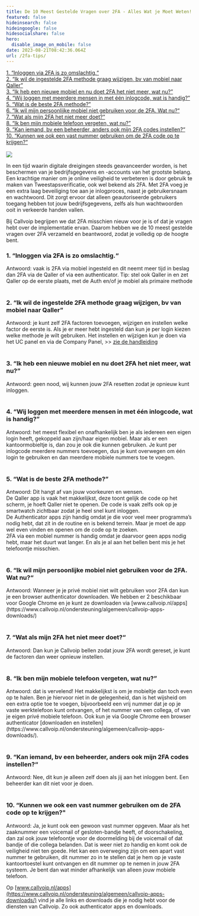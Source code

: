 ```yaml
---
title: De 10 Meest Gestelde Vragen over 2FA - Alles Wat je Moet Weten!
featured: false
hideinsearch: false
hideingoogle: false
hidesocialshare: false
hero:
  disable_image_on_mobile: false
date: 2023-08-21T08:42:36.064Z
url: /2fa-tips/
---
```

<a href="#1">1. “Inloggen via 2FA is zo omslachtig.“</a><br>
<a href="#2">2. “Ik wil de ingestelde 2FA methode graag wijzigen, bv van mobiel naar Qaller”</a><br>
<a href="#3">3. “Ik heb een nieuwe mobiel en nu doet 2FA het niet meer, wat nu?”</a><br>
<a href="#4">4. “Wij loggen met meerdere mensen in met één inlogcode, wat is handig?”</a><br>
<a href="#5">5. “Wat is de beste 2FA methode?”</a><br>
<a href="#6">6. “Ik wil mijn persoonlijke mobiel niet gebruiken voor de 2FA. Wat nu?“</a><br>
<a href="#7">7. “Wat als mijn 2FA het niet meer doet?“</a><br>
<a href="#8">8. “Ik ben mijn mobiele telefoon vergeten, wat nu?”</a><br>
<a href="#9">9. “Kan iemand, bv een beheerder, anders ook mijn 2FA codes instellen?“</a><br>
<a href="#10">10. “Kunnen we ook een vast nummer gebruiken om de 2FA code op te krijgen?“</a><br><br>
<img src="https://res.cloudinary.com/callvoip/image/upload/v1691142108/two-steps-authentication-2fa-concept-2023-padlock-passcode-code-showing-smart-phone-business-person-s-hands-validate-password-identity-verification-cyber-security-technology.jpg">

In een tijd waarin digitale dreigingen steeds geavanceerder worden, is het beschermen van je bedrijfsgegevens en -accounts van het grootste belang. Een krachtige manier om je online veiligheid te verbeteren is door gebruik te maken van Tweestapsverificatie, ook wel bekend als 2FA. Met 2FA voeg je een extra laag beveiliging toe aan je inlogproces, naast je gebruikersnaam en wachtwoord. Dit zorgt ervoor dat alleen geautoriseerde gebruikers toegang hebben tot jouw bedrijfsgegevens, zelfs als hun wachtwoorden ooit in verkeerde handen vallen.

Bij Callvoip begrijpen we dat 2FA misschien nieuw voor je is of dat je vragen hebt over de implementatie ervan. Daarom hebben we de 10 meest gestelde vragen over 2FA verzameld en beantwoord, zodat je volledig op de hoogte bent.<div id="1"></div>

<h3>1. “Inloggen via 2FA is zo omslachtig.“</h3>
   Antwoord: vaak is 2FA via mobiel ingesteld en dit neemt meer tijd in beslag dan 2FA via de Qaller of via een authenticator.
   Tip: stel ook Qaller in en zet Qaller op de eerste plaats, met de Auth en/of je mobiel als primaire methode<div id="2"></div>
<br><h3>2. “Ik wil de ingestelde 2FA methode graag wijzigen, bv van mobiel naar Qaller”</h3>
   Antwoord: je kunt zelf 2FA factoren toevoegen, wijzigen en instellen welke factor de eerste is. Als je er meer hebt ingesteld dan kun je per login kiezen welke methode je wilt gebruiken.
   Het instellen en wijzigen kun je doen via het UC panel en via de Company Panel, >> <a href="https://www.callvoip.nl/ondersteuning/algemeen/2fa-wijzgen/" target="_blank">zie de handleiding</a><div id="3"></div>
<br><h3>3. “Ik heb een nieuwe mobiel en nu doet 2FA het niet meer, wat nu?”</h3>
   Antwoord: geen nood, wij kunnen jouw 2FA resetten zodat je opnieuw kunt inloggen.<div id="4"></div>
<br><h3>4. “Wij loggen met meerdere mensen in met één inlogcode, wat is handig?”</h3>
   Antwoord: het meest flexibel en onafhankelijk ben je als iedereen een eigen login heeft, gekoppeld aan zijn/haar eigen mobiel.
   Maar als er een kantoormobieltje is, dan zou je ook die kunnen gebruiken.
   Je kunt per inlogcode meerdere nummers toevoegen, dus je kunt overwegen om één login te gebruiken en dan meerdere mobiele nummers toe te voegen.<div id="5"></div>
<br><h3>5. “Wat is de beste 2FA methode?”</h3>
   Antwoord: Dit hangt af van jouw voorkeuren en wensen.<br>
De Qaller app is vaak het makkelijkst, deze toont gelijk de code op het scherm, je hoeft Qaller niet te openen. De code is vaak zelfs ook op je smartwatch zichtbaar zodat je heel snel kunt inloggen.<br>
De Authenticator apps zijn handig omdat je die voor veel meer programma’s nodig hebt, dat zit in de routine en is bekend terrein. Maar je moet de app wel even vinden en openen om de code op te zoeken.<br>
2FA via een mobiel nummer is handig omdat je daarvoor geen apps nodig hebt, maar het duurt wat langer. En als je al aan het bellen bent mis je het telefoontje misschien.<div id="6"></div>
<br><h3>6. “Ik wil mijn persoonlijke mobiel niet gebruiken voor de 2FA. Wat nu?“</h3>
   Antwoord: Wanneer je je privé mobiel niet wilt gebruiken voor 2FA dan kun je een browser authenticator downloaden. We hebben er 2 beschikbaar voor Google Chrome en je kunt ze downloaden via [www.callvoip.nl/apps](https://www.callvoip.nl/ondersteuning/algemeen/callvoip-apps-downloads/)<div id="7"></div>
<br><h3>7. “Wat als mijn 2FA het niet meer doet?“</h3>
   Antwoord: Dan kun je Callvoip bellen zodat jouw 2FA wordt gereset, je kunt de factoren dan weer opnieuw instellen.<div id="8"></div>
<br><h3>8. “Ik ben mijn mobiele telefoon vergeten, wat nu?”</h3>
   Antwoord: dat is vervelend! Het makkelijkst is om je mobieltje dan toch even op te halen. Ben je hiervoor niet in de gelegenheid, dan is het wijsheid om een extra optie toe te voegen, bijvoorbeeld een vrij nummer dat je op je vaste werktelefoon kunt ontvangen, of het nummer van een collega, of van je eigen privé mobiele telefoon. Ook kun je via Google Chrome een browser authenticator [downloaden en instellen](https://www.callvoip.nl/ondersteuning/algemeen/callvoip-apps-downloads/).<div id="9"></div>
<br><h3>9. “Kan iemand, bv een beheerder, anders ook mijn 2FA codes instellen?“</h3>
   Antwoord: Nee, dit kun je alleen zelf doen als jij aan het inloggen bent. Een beheerder kan dit niet voor je doen.<div id="10"></div>
<br><h3>10. “Kunnen we ook een vast nummer gebruiken om de 2FA code op te krijgen?"</h3>
    Antwoord: Ja, je kunt ook een gewoon vast nummer opgeven. Maar als het zaaknummer een voicemail of gesloten-bandje heeft, of doorschakeling, dan zal ook jouw telefoontje voor de doormelding bij de voicemail of dat bandje of die collega belanden. Dat is weer niet zo handig en komt ook de veiligheid niet ten goede.
    Het kan een overweging zijn om een apart vast nummer te gebruiken, dit nummer zo in te stellen dat je hem op je vaste kantoortoestel kunt ontvangen en dit nummer op te nemen in jouw 2FA systeem. Je bent dan wat minder afhankelijk van alleen jouw mobiele telefoon.

Op [www.callvoip.nl/apps](https://www.callvoip.nl/ondersteuning/algemeen/callvoip-apps-downloads/) vind je alle links en downloads die je nodig hebt voor de diensten van Callvoip. Zo ook authenticator apps en downloads.
